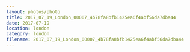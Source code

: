 ```yaml
---
layout: photos/photo
title: 2017_07_19_London_00007_4b78fa8bfb1425ea6f4abf56da7dba44
date: 2017-07-19
location: london
category: london
filename: 2017_07_19_London_00007_4b78fa8bfb1425ea6f4abf56da7dba44
---
```

